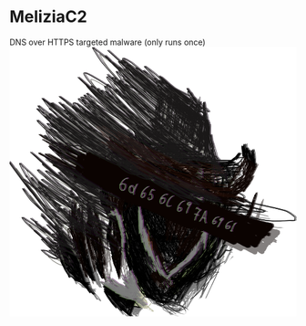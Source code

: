 # MeliziaC2
DNS over HTTPS targeted malware (only runs once)
![image](https://raw.githubusercontent.com/demon-i386/MeliziaC2/main/melizia_logo.png?token=GHSAT0AAAAAACAO5K7H6P5BPSVPAFV45QE4ZBL2F2Q)
